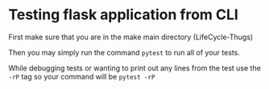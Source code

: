 # Testing flask application from CLI

First make sure that you are in the make main directory (LifeCycle-Thugs)

Then you may simply run the command `pytest` to run all of your tests.

While debugging tests or wanting to print out any lines from the test use the `-rP` tag
so your command will be `pytest -rP`